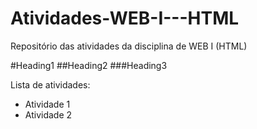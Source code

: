 # Atividades-WEB-I---HTML
Repositório das atividades da disciplina de WEB I (HTML)

#Heading1
##Heading2
###Heading3

Lista de atividades:

- Atividade 1
- Atividade 2
